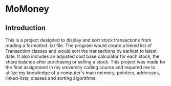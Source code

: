 # MoMoney

## Introduction
This is a project designed to display and sort stock transactions from reading a formatted .txt file. The program would create a linked list of Transaction classes and would sort the transactions by earliest to latest date. It also includes an adjusted cost base calculator for each stock, the share balance after purchasing or selling a stock. This project was made for the final assignment in my university coding course and required me to utilize my knowledge of a computer's main memory, pointers, addresses, linked-lists, classes and sorting algorithms. 
